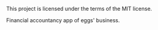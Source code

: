 This project is licensed under the terms of the MIT license.

Financial accountancy app of eggs' business.

